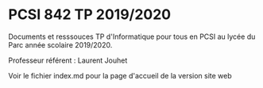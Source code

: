 # PCSI 842 TP 2019/2020

Documents et resssouces TP d'Informatique pour tous en PCSI au lycée du Parc année scolaire 2019/2020.

Professeur référent : Laurent Jouhet

Voir le fichier index.md pour la page d'accueil de la version site web


